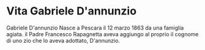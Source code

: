 # Vita Gabriele D'annunzio

Gabriele D'annunzio Nasce a Pescara il 12 marzo 1863 da una famiglia agiata.
il Padre Francesco Rapagnetta aveva aggiungo al proprio il cognome di uno zio che lo aveva adottato, D'annunzio.

<!--stackedit_data:
eyJoaXN0b3J5IjpbLTEzNzIzOTY2NzUsLTUxNzE0Nzc5LC0xOD
MzMjk3Nzg2LC0yMDg4NzQ2NjEyXX0=
-->